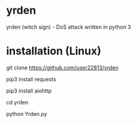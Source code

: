 # yrden
yrden (witch sign) - DoS attack written in python 3

# installation (Linux)
git clone https://github.com/user22813/yrden 

pip3 install requests 

pip3 install aiohttp 

cd yrden 

python Yrden.py
